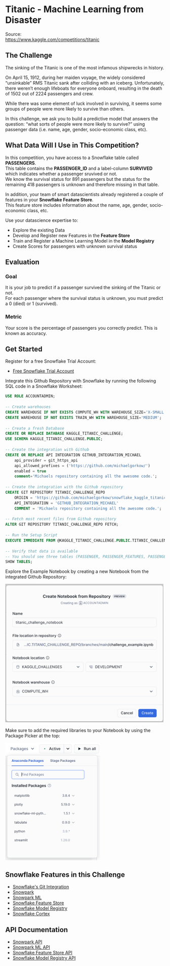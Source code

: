 # Titanic - Machine Learning from Disaster
Source:  
https://www.kaggle.com/competitions/titanic

## The Challenge
The sinking of the Titanic is one of the most infamous shipwrecks in history.

On April 15, 1912, during her maiden voyage, the widely considered “unsinkable” RMS Titanic sank after colliding with an iceberg. Unfortunately, there weren’t enough lifeboats for everyone onboard, resulting in the death of 1502 out of 2224 passengers and crew.

While there was some element of luck involved in surviving, it seems some groups of people were more likely to survive than others.

In this challenge, we ask you to build a predictive model that answers the question: “what sorts of people were more likely to survive?” using passenger data (i.e. name, age, gender, socio-economic class, etc).

## What Data Will I Use in This Competition?
In this competition, you have access to a Snowflake table called **PASSENGERS**.  
This table contains the **PASSENGER_ID** and a label-column **SURVIVED** which indicates whether a passenger sruvived or not.  
We know the survival status for 891 passengers but the status for the remaining 418 passengers is unknown and therefore missing in that table.

In addition, your team of smart datascientists already registered a couple of features in your **Snowflake Feature Store**.  
This feature store includes information about the name, age, gender, socio-economic class, etc. 

Use your datascience expertise to:
* Explore the existing Data
* Develop and Register new Features in the **Feature Store**
* Train and Register a Machine Learning Model in the **Model Registry**
* Create Scores for passengers with unknown survival status

## Evaluation
### Goal
It is your job to predict if a passenger survived the sinking of the Titanic or not.  
For each passenger where the survival status is unknown, you must predict a 0 (died) or 1 (survived).

### Metric
Your score is the percentage of passengers you correctly predict. This is known as accuracy.

## Get Started
Register for a free Snowflake Trial Account:
- [Free Snowflake Trial Account](https://signup.snowflake.com/)

Integrate this Github Repository with Snowflake by running the following SQL code in a Snowflake Worksheet:
```sql
USE ROLE ACCOUNTADMIN;

-- Create warehouses
CREATE WAREHOUSE IF NOT EXISTS COMPUTE_WH WITH WAREHOUSE_SIZE='X-SMALL';
CREATE WAREHOUSE IF NOT EXISTS TRAIN_WH WITH WAREHOUSE_SIZE='MEDIUM';

-- Create a fresh Database
CREATE OR REPLACE DATABASE KAGGLE_TITANIC_CHALLENGE;
USE SCHEMA KAGGLE_TITANIC_CHALLENGE.PUBLIC;

-- Create the integration with Github
CREATE OR REPLACE API INTEGRATION GITHUB_INTEGRATION_MICHAEL
    api_provider = git_https_api
    api_allowed_prefixes = ('https://github.com/michaelgorkow/')
    enabled = true
    comment='Michaels repository containing all the awesome code.';

-- Create the integration with the Github repository
CREATE GIT REPOSITORY TITANIC_CHALLENGE_REPO 
	ORIGIN = 'https://github.com/michaelgorkow/snowflake_kaggle_titanic_challenge' 
	API_INTEGRATION = 'GITHUB_INTEGRATION_MICHAEL' 
	COMMENT = 'Michaels repository containing all the awesome code.';

-- Fetch most recent files from Github repository
ALTER GIT REPOSITORY TITANIC_CHALLENGE_REPO FETCH;

-- Run the Setup Script
EXECUTE IMMEDIATE FROM @KAGGLE_TITANIC_CHALLENGE.PUBLIC.TITANIC_CHALLENGE_REPO/branches/main/_internal/setup.sql;

-- Verify that data is available
-- You should see three tables (PASSENGER, PASSENGER_FEATURES, PASSENGER_KAGGLE_FEATURES$V1)
SHOW TABLES;
```

Explore the Example Notebook by creating a new Notebook from the integrated Github Repository:  

<img width="500px" src="./_internal/images/create_notebook_from_repository.png" alt="create_notebook_from_repository png" />
  
Make sure to add the required libraries to your Notebook by using the Package Picker at the top:  

<img width="300px" src="./_internal/images/notebook_package_picker.png" alt="notebook_package_picker png" />

## Snowflake Features in this Challenge
* [Snowflake's Git Integration](https://docs.snowflake.com/en/developer-guide/git/git-overview)
* [Snowpark](https://docs.snowflake.com/en/developer-guide/snowpark/python/index)
* [Snowpark ML](https://docs.snowflake.com/en/developer-guide/snowpark-ml/overview)
* [Snowflake Feature Store](https://docs.snowflake.com/en/developer-guide/snowpark-ml/feature-store/overview)
* [Snowflake Model Registry](https://docs.snowflake.com/en/developer-guide/snowpark-ml/model-registry/overview)
* [Snowflake Cortex](https://docs.snowflake.com/en/user-guide/snowflake-cortex/llm-functions)

## API Documentation
* [Snowpark API](https://docs.snowflake.com/developer-guide/snowpark/reference/python/latest/snowpark/index)
* [Snowpark ML API](https://docs.snowflake.com/en/developer-guide/snowpark-ml/reference/latest/index)
* [Snowflake Feature Store API](https://docs.snowflake.com/en/developer-guide/snowpark-ml/reference/latest/feature_store)
* [Snowflake Model Registry API](https://docs.snowflake.com/en/developer-guide/snowpark-ml/reference/latest/registry)